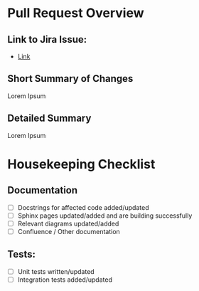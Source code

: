 # Pull Request Overview
## Link to Jira Issue: 
<!--Substitute the relevant jira issue key in the below URL-->
<!--Append to this list if multiple issues are relevant-->
- [Link](https://resson.atlassian.net/browse/<JIRA_ISSUE_KEY>})

## Short Summary of Changes
<!--Provide a short (one or two sentence) summary of the changes introduced by this PR-->
Lorem Ipsum

## Detailed Summary
<!--Provide any additional details of the PR here-->
Lorem Ipsum

# Housekeeping Checklist
<!-- Check items that have either been completed or are not applicable -->

## Documentation
- [ ] Docstrings for affected code added/updated
- [ ] Sphinx pages updated/added and are building successfully
- [ ] Relevant diagrams updated/added
- [ ] Confluence / Other documentation

## Tests:
- [ ] Unit tests written/updated
- [ ] Integration tests added/updated